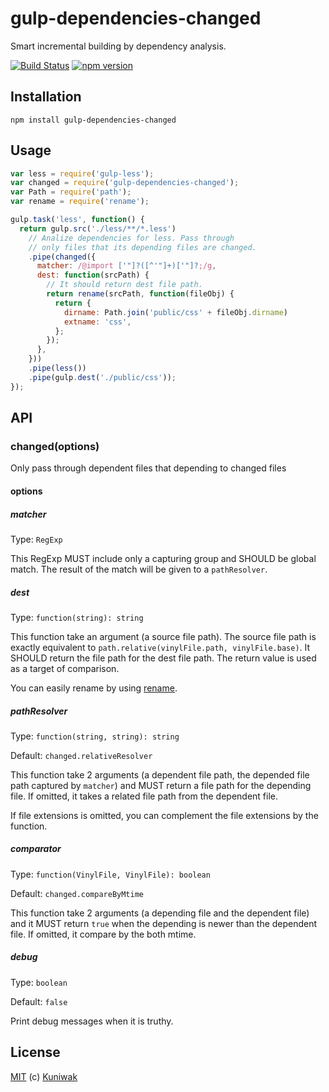 gulp-dependencies-changed
=========================

Smart incremental building by dependency analysis.

[![Build Status](https://travis-ci.org/Kuniwak/gulp-dependencies-changed.svg?branch=master)](https://travis-ci.org/Kuniwak/gulp-dependencies-changed)
[![npm version](https://badge.fury.io/js/gulp-dependencies-changed.svg)](http://badge.fury.io/js/gulp-dependencies-changed)



Installation
------------

```shell
npm install gulp-dependencies-changed
```


Usage
-----

```javascript
var less = require('gulp-less');
var changed = require('gulp-dependencies-changed');
var Path = require('path');
var rename = require('rename');

gulp.task('less', function() {
  return gulp.src('./less/**/*.less')
    // Analize dependencies for less. Pass through
    // only files that its depending files are changed.
    .pipe(changed({
      matcher: /@import ['"]?([^'"]+)['"]?;/g,
      dest: function(srcPath) {
        // It should return dest file path.
        return rename(srcPath, function(fileObj) {
          return {
            dirname: Path.join('public/css' + fileObj.dirname)
            extname: 'css',
          };
        });
      },
    }))
    .pipe(less())
    .pipe(gulp.dest('./public/css'));
});
```


API
---
### changed(options)

Only pass through dependent files that depending to changed files


#### options
##### matcher

Type: `RegExp`

This RegExp MUST include only a capturing group and SHOULD be global match.
The result of the match will be given to a `pathResolver`.


##### dest

Type: `function(string): string`

This function take an argument (a source file path).
The source file path is exactly equivalent to `path.relative(vinylFile.path, vinylFile.base)`.
It SHOULD return the file path for the dest file path.
The return value is used as a target of comparison.

You can easily rename by using [rename](https://www.npmjs.com/package/rename).


##### pathResolver

Type: `function(string, string): string`

Default: `changed.relativeResolver`

This function take 2 arguments (a dependent file path, the depended file path captured by `matcher`) and MUST return a file path for the depending file.
If omitted, it takes a related file path from the dependent file.

If file extensions is omitted, you can complement the file extensions by the function.


##### comparator

Type: `function(VinylFile, VinylFile): boolean`

Default: `changed.compareByMtime`

This function take 2 arguments (a depending file and the dependent file) and it MUST return `true` when the depending is newer than the dependent file.
If omitted, it compare by the both mtime.


##### debug

Type: `boolean`

Default: `false`

Print debug messages when it is truthy.


License
-------

[MIT](https://github.com/Kuniwak/gulp-dependencies-changed/blob/master/LICENSE) (c) [Kuniwak](https://github.com/Kuniwak)
